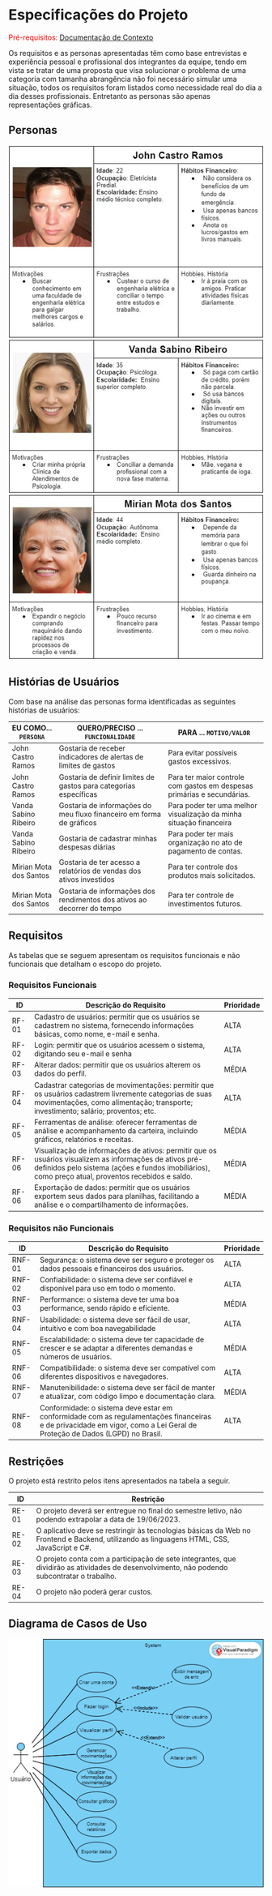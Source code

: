 # Especificações do Projeto

<span style="color:red">Pré-requisitos: <a href="1-Documentação de Contexto.md"> Documentação de Contexto</a></span>

Os requisitos e as personas apresentadas têm como base entrevistas e experiência pessoal e profissional dos integrantes da equipe, tendo em vista se tratar de uma proposta que visa solucionar o problema de uma categoria com tamanha abrangência não foi necessário simular uma situação, todos os requisitos foram listados como necessidade real do dia a dia desses profissionais. Entretanto as personas são apenas representações gráficas.


## Personas

![Persona John](./img/personaJohn.jpg)
![Persona John](./img/personaVanda.jpg)
![Persona John](./img/personaMirian.jpg)


## Histórias de Usuários

Com base na análise das personas forma identificadas as seguintes histórias de usuários:

|EU COMO... `PERSONA`| QUERO/PRECISO ... `FUNCIONALIDADE` |PARA ... `MOTIVO/VALOR`                 |
|--------------------|------------------------------------|----------------------------------------|
|John Castro Ramos  | Gostaria de receber indicadores de alertas de limites de gastos | Para evitar possíveis gastos excessivos. |
| John Castro Ramos | Gostaria de definir limites de gastos para categorias específicas | Para ter maior controle com gastos em despesas primárias e secundárias. |
| Vanda Sabino Ribeiro | Gostaria de informações do meu fluxo financeiro em forma de gráficos | Para poder ter uma melhor visualização da minha situação financeira |
| Vanda Sabino Ribeiro | Gostaria de cadastrar minhas despesas diárias | Para poder ter mais organização no ato de pagamento de contas. |
| Mirian Mota dos Santos  | Gostaria de ter acesso a relatórios de vendas dos ativos investidos | Para ter controle dos produtos mais solicitados. |
| Mirian Mota dos Santos  | Gostaria de informações dos rendimentos dos ativos ao decorrer do tempo | Para ter controle de investimentos futuros. |


## Requisitos

As tabelas que se seguem apresentam os requisitos funcionais e não funcionais que detalham o escopo do projeto.

### Requisitos Funcionais

|ID    | Descrição do Requisito  | Prioridade |
|------|-----------------------------------------|----|
|RF-01| Cadastro de usuários: permitir que os usuários se cadastrem no sistema, fornecendo informações básicas, como nome, e-mail e senha. | ALTA | 
|RF-02| Login: permitir que os usuários acessem o sistema, digitando seu e-mail e senha | ALTA |
|RF-03| Alterar dados: permitir que os usuários alterem os dados do perfil. | MÉDIA |
|RF-04| Cadastrar categorias de movimentações: permitir que os usuários cadastrem livremente categorias de suas movimentações, como alimentação; transporte; investimento; salário; proventos; etc. | ALTA |
|RF-05| Ferramentas de análise: oferecer ferramentas de análise e acompanhamento da carteira, incluindo gráficos, relatórios e receitas. | MÉDIA |
|RF-06| Visualização de informações de ativos: permitir que os usuários visualizem as informações de ativos pré-definidos pelo sistema (ações e fundos imobiliários), como preço atual, proventos recebidos e saldo. | MÉDIA |
|RF-06| Exportação de dados: permitir que os usuários exportem seus dados para planilhas, facilitando a análise e o compartilhamento de informações. | MÉDIA |


### Requisitos não Funcionais

|ID     | Descrição do Requisito  |Prioridade |
|-------|-------------------------|----|
|RNF-01| Segurança: o sistema deve ser seguro e proteger os dados pessoais e financeiros dos usuários. | ALTA | 
|RNF-02| Confiabilidade: o sistema deve ser confiável e disponível para uso em todo o momento. |  ALTA |
|RNF-03| Performance: o sistema deve ter uma boa performance, sendo rápido e eficiente. | MÉDIA | 
|RNF-04| Usabilidade: o sistema deve ser fácil de usar, intuitivo e com boa navegabilidade | ALTA |
|RNF-05| Escalabilidade: o sistema deve ter capacidade de crescer e se adaptar a diferentes demandas e números de usuários. | MÉDIA |
|RNF-06| Compatibilidade: o sistema deve ser compatível com diferentes dispositivos e navegadores. | ALTA |
|RNF-07| Manutenibilidade: o sistema deve ser fácil de manter e atualizar, com código limpo e documentação clara. | MÉDIA |
|RNF-08| Conformidade: o sistema deve estar em conformidade com as regulamentações financeiras e de privacidade em vigor, como a Lei Geral de Proteção de Dados (LGPD) no Brasil. | ALTA |




## Restrições

O projeto está restrito pelos itens apresentados na tabela a seguir.

|ID| Restrição                                             |
|--|-------------------------------------------------------|
|RE-01| O projeto deverá ser entregue no final do semestre letivo, não podendo extrapolar a data de 19/06/2023. |
|RE-02| O aplicativo deve se restringir às tecnologias básicas da Web no Frontend e Backend, utilizando as linguagens HTML, CSS, JavaScript e C#. |
|RE-03| O projeto conta com a participação de sete integrantes, que dividirão as atividades de desenvolvimento, não podendo subcontratar o trabalho. |
|RE-04| O projeto não poderá gerar custos. |



## Diagrama de Casos de Uso

![Diagrama de casos de uso](./img/diagrama-casos-de-uso.png)
